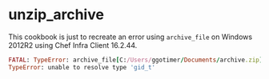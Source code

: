 # unzip_archive

This cookbook is just to recreate an error using `archive_file` on Windows 2012R2 using Chef Infra Client 16.2.44.

```ruby
FATAL: TypeError: archive_file[C:/Users/ggotimer/Documents/archive.zip] (unzip_archive::default line 11) had an error:
TypeError: unable to resolve type 'gid_t'
```
